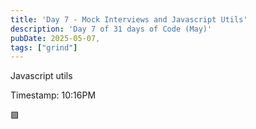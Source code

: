 ```yaml
---
title: 'Day 7 - Mock Interviews and Javascript Utils'
description: 'Day 7 of 31 days of Code (May)'
pubDate: 2025-05-07,
tags: ["grind"]
---
```


Javascript utils

Timestamp: 10:16PM

🟩